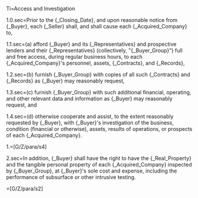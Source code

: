 Ti=Access and Investigation

1.0.sec=Prior to the {_Closing_Date}, and upon reasonable notice from {_Buyer}, each {_Seller} shall, and shall cause each {_Acquired_Company} to, 

1.1.sec=(a) afford {_Buyer} and its {_Representatives} and prospective lenders and their {_Representatives} (collectively, "{_Buyer_Group}") full and free access, during regular business hours, to each {_Acquired_Company}'s personnel, assets, {_Contracts}, and {_Records}, 

1.2.sec=(b) furnish {_Buyer_Group} with copies of all such {_Contracts} and {_Records} as {_Buyer} may reasonably request, 

1.3.sec=(c) furnish {_Buyer_Group} with such additional financial, operating, and other relevant data and information as {_Buyer} may reasonably request, and 

1.4.sec=(d) otherwise cooperate and assist, to the extent reasonably requested by {_Buyer}, with {_Buyer}'s investigation of the business, condition (financial or otherwise), assets, results of operations, or prospects of each {_Acquired_Company}.  

1.=[G/Z/para/s4]

2.sec=In addition, {_Buyer} shall have the right to have the {_Real_Property} and the tangible personal property of each {_Acquired_Company} inspected by {_Buyer_Group}, at {_Buyer}'s sole cost and expense, including the performance of subsurface or other intrusive testing.

=[G/Z/para/s2]

